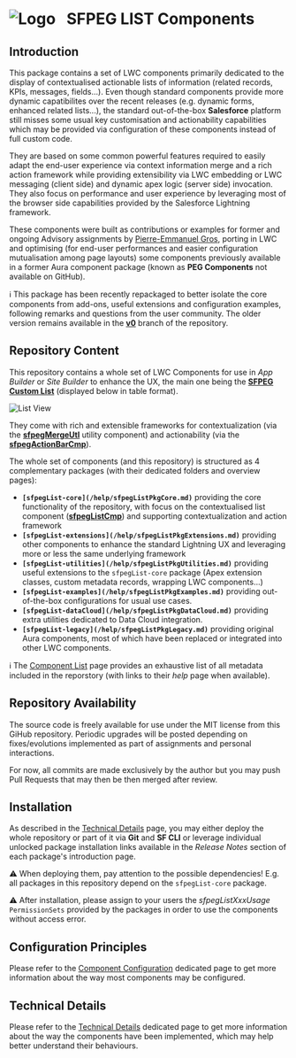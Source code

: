 # ![Logo](/media/Logo.png) &nbsp; SFPEG **LIST** Components


## Introduction

This package contains a set of LWC components primarily dedicated to the display of contextualised actionable
lists of information (related records, KPIs, messages, fields...). Even though standard components provide 
more dynamic capatibilites over the recent releases (e.g. dynamic forms, enhanced related lists...), the
standard out-of-the-box **Salesforce** platform still misses some usual key customisation and actionability
capabilities which may be provided via configuration of these components instead of full custom code.

They are based on some common powerful features required to easily adapt the end-user experience via context
information merge and a rich action framework while providing extensibility via LWC embedding or LWC messaging
(client side) and dynamic apex logic (server side) invocation. They also focus on performance and user experience
by leveraging most of the browser side capabilities provided by the Salesforce Lightning framework. 



These components were built as contributions or examples for former and ongoing Advisory assignments by 
[Pierre-Emmanuel Gros](https://github.com/pegros), porting in LWC and optimising (for end-user performances 
and easier configuration mutualisation among page layouts) some components previously available in a former 
Aura component package (known as **PEG Components** not available on GitHub). 

ℹ️ This package has been recently repackaged to better isolate the core components from add-ons, 
useful extensions and configuration examples, following remarks and questions from the user community.
The older version remains available in the **[v0](https://github.com/pegros/PEG_LIST/tree/v0)** branch
of the repository.


## Repository Content

This repository contains a whole set of LWC Components for use in _App Builder_ or _Site Builder_
to enhance the UX, the main one being the **[SFPEG Custom List](/help/sfpegListCmp.md)** 
(displayed below in table format).

![List View](/media/sfpegListTable.png)

They come with rich and extensible frameworks for contextualization 
(via the **[sfpegMergeUtl](/help/sfpegMergeUtl.md)** utility component) and
actionability (via the **[sfpegActionBarCmp](/help/sfpegActionBarCmp.md)**).

The whole set of components (and this repository) is structured as 4 complementary
packages (with their dedicated folders and overview pages):
* **`[sfpegList-core](/help/sfpegListPkgCore.md)`** providing the core functionality of the
repository, with focus on the contextualised list component (**[sfpegListCmp](/help/README.md)**)
and supporting contextualization and action framework
* **`[sfpegList-extensions](/help/sfpegListPkgExtensions.md)`** providing other components to enhance
the standard Lightning UX and leveraging more or less the same underlying framework
* **`[sfpegList-utilities](/help/sfpegListPkgUtilities.md)`** providing useful extensions to the
`sfpegList-core` package (Apex extension classes, custom metadata records, wrapping LWC components...)
* **`[sfpegList-examples](/help/sfpegListPkgExamples.md)`** providing out-of-the-box configurations
for usual use cases.
* **`[sfpegList-dataCloud](/help/sfpegListPkgDataCloud.md)`** providing extra utilities dedicated
to Data Cloud integration.
* **`[sfpegList-legacy](/help/sfpegListPkgLegacy.md)`** providing original Aura components, most
of which have been replaced or integrated into other LWC components.

ℹ️ The [Component List](/help/componentList.md) page provides an exhaustive list of all metadata
included in the reporstory (with links to their _help_ page when available).


## Repository Availability

The source code is freely available for use under the MIT license from this GiHub repository.
Periodic upgrades will be posted depending on fixes/evolutions implemented as part of assignments
and personal interactions.

For now, all commits are made exclusively by the author but you may push Pull Requests that 
may then be then merged after review.


## Installation

As described in the [Technical Details](/help/technical.md) page, you may either deploy
the whole repository or part of it via **Git** and **SF CLI** or leverage individual
unlocked package installation links available in the _Release Notes_ section of each
package's introduction page.  

⚠️ When deploying them, pay attention to the possible dependencies!
E.g. all packages in this repository depend on the `sfpegList-core` package.

⚠️ After installation, please assign to your users the _sfpegListXxxUsage_ `PermissionSets`
provided by the packages in order to use the components without access error.


## Configuration Principles

Please refer to the [Component Configuration](/help/technical.md) dedicated page to 
get more information about the way most components may be configured. 


## Technical Details

Please refer to the [Technical Details](/help/technical.md) dedicated  page to 
get more information about the way the components have been implemented, which may help 
better understand their behaviours. 

